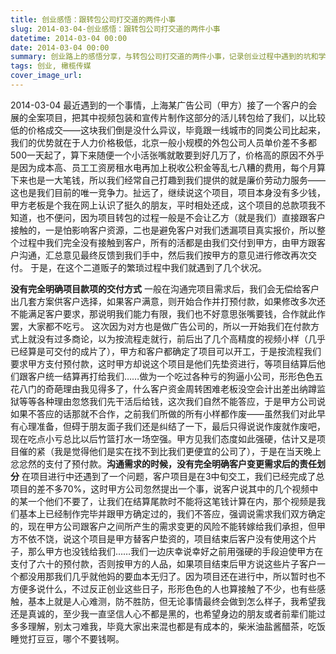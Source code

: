 ```yaml
---
title: 创业感悟：跟转包公司打交道的两件小事
slug: 2014-03-04-创业感悟：跟转包公司打交道的两件小事
datetime: 2014-03-04 00:00
date: 2014-03-04 00:00
summary: 创业路上的感悟分享，与转包公司打交道的两件小事，记录创业过程中遇到的坑和学到的经验教训。
tags: 创业, 橄榄传媒
cover_image_url: 
---
```

 2014-03-04
最近遇到的一个事情，上海某广告公司（甲方）接了一个客户的会展的全案项目，把其中视频包装和宣传片制作这部分的活儿转包给了我们，以比较低的价格成交——这块我们倒是没什么异议，毕竟跟一线城市的同类公司比起来，我们的优势就在于人力价格极低，北京一般小规模的外包公司人员单价差不多都500一天起了，算下来随便一个小活张嘴就敢要到好几万了，价格高的原因不外乎是因为成本高、员工工资房租水电再加上税收公积金等乱七八糟的费用，每个月算下来也是一大笔钱，所以我们经常自己打趣到我们提供的就是廉价劳动力服务——这也是我们目前的唯一竞争力。扯远了，继续说这个项目，项目本身没有多少钱，甲方老板是个我在网上认识了挺久的朋友，平时相处还成，这个项目的总款项我不知道，也不便问，因为项目转包的过程一般是不会让乙方（就是我们）直接跟客户接触的，一是怕影响客户资源，二也是避免客户对我们透漏项目真实报价，所以整个过程中我们完全没有接触到客户，所有的活都是由我们交付到甲方，由甲方跟客户沟通，汇总意见最终反馈到我们手中，然后我们按甲方的意见进行修改再次交付。
于是，在这个二道贩子的繁琐过程中我们就遇到了几个状况。
<!--more-->
**没有完全明确项目款项的交付方式**
一般在沟通完项目需求后，我们会无偿给客户出几套方案供客户选择，如果客户满意，则开始合作并打预付款，如果修改多次还不能满足客户要求，那说明我们能力有限，我们也不好意思张嘴要钱，合作就此作罢，大家都不吃亏。
这次因为对方也是做广告公司的，所以一开始我们在付款方式上就没有过多商论，以为按流程走就行，前后出了几个高精度的视频小样（几乎已经算是可交付的成片了），甲方和客户都确定了项目可以开工，于是按流程我们要求甲方支付预付款，这时甲方却说这个项目是他们先垫资进行，等项目结算后他们跟客户统一结算再打给我们……做为一个吃过各种亏的狗逼小公司，形形色色五花八门的奇葩理由我见得多了，什么客户资金周转困难老板没空会计出差出纳蹲监狱等等各种理由忽悠我们先干活后给钱，这次我们自然不能答应，于是甲方公司说如果不答应的话那就不合作，之前我们所做的所有小样都作废——虽然我们对此早有心理准备，但碍于朋友面子我们还是纠结了一下，最后只得说说作废就作废吧，现在吃点小亏总比以后竹篮打水一场空强。甲方见我们态度如此强硬，估计又是项目催的紧（我是觉得他们是实在找不到比我们更便宜的公司了），于是在当天晚上忿忿然的支付了预付款。**沟通需求的时候，没有完全明确客户变更需求后的责任划分**
在项目进行中还遇到了一个问题，客户项目是在3中旬交工，我们已经完成了总项目的差不多70%，这时甲方公司忽然提出一个事，说客户说其中的几个视频中的某一个他们不要了，让我们在结算尾款时不能将这笔钱计算在内，那个视频是我们基本上已经制作完毕并跟甲方确定过的，我们不答应，强调说需求我们双方确定的，现在甲方公司跟客户之间所产生的需求变更的风险不能转嫁给我们承担，但甲方不依不饶，说这个项目是甲方替客户垫资的，项目结束后客户没有使用这个片子，那么甲方也没钱给我们……我们一边庆幸说幸好之前用强硬的手段迫使甲方在支付了六十的预付款，否则按甲方的人品，如果项目结束后甲方说这些片子客户一个都没用那我们几乎就他妈的要血本无归了。因为项目还在进行中，所以暂时也不方便多说什么，不过反正创业这些日子，形形色色的人也算接触了不少，也有些感触，基本上就是人心难测，防不胜防，但无论事情最终会做到怎么样子，我希望我还是真诚的，至少我一直坚信人心不都是黑的，也希望身边的朋友或者前辈们能过多多理解，别太刁难我，毕竟大家出来混也都是有成本的，柴米油盐酱醋茶，吃饭睡觉打豆豆，哪个不要钱啊。